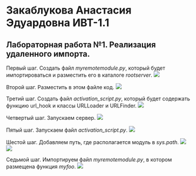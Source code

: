 # Закаблукова Анастасия Эдуардовна ИВТ-1.1
## Лабораторная работа №1. Реализация удаленного импорта.

Первый шаг.
Создать файл *myremotemodule.py*, который будет импортироваться и разместить его в каталоге *rootserver*.
![](images_report/pic1.png)

Второй шаг.
Разместить в этом файле код.
![](images_report/pic2.png)

Третий шаг.
Создать файл *activation_script.py*, который будет содержать функцию url_hook и классы URLLoader и URLFinder.
![](images_report/pic3.png)

Четвертый шаг.
Запускаем сервер.
![](images_report/pic4.png)

Пятый шаг.
Запускаем файл *activation_script.py*.
![](images_report/pic5.png)

Шестой шаг.
Добавляем путь, где располагается модуль в *sys.path*.
![](images_report/pic6.png)
![](images_report/pic7.png)

Седьмой шаг.
Импортируем файл *myremotemodule.py*, в котором размещена функция *myfoo*.
![](images_report/pic8.png)
